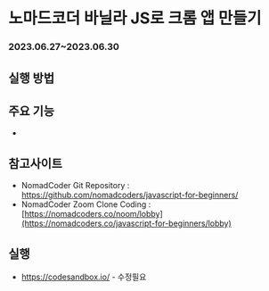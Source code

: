 # 노마드코더 바닐라 JS로 크롬 앱 만들기
### 2023.06.27~2023.06.30

## 실행 방법


## 주요 기능
- 

## 참고사이트
- NomadCoder Git Repository : https://github.com/nomadcoders/javascript-for-beginners/
- NomadCoder Zoom Clone Coding : [https://nomadcoders.co/noom/lobby](https://nomadcoders.co/javascript-for-beginners/lobby)

## 실행
- https://codesandbox.io/ - 수정필요

